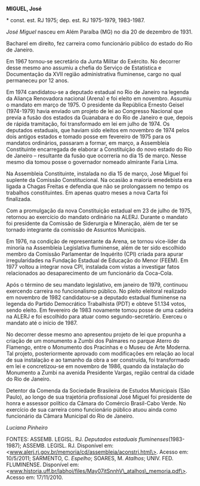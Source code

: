 **MIGUEL, José**

\* const. est. RJ 1975; dep. est. RJ 1975-1979, 1983-1987.

*José Miguel* nasceu em Além Paraíba (MG) no dia 20 de dezembro de 1931.

Bacharel em direito, fez carreira como funcionário público do estado do
Rio de Janeiro.

Em 1967 tornou-se secretário da Junta Militar do Exército. No decorrer
desse mesmo ano assumiu a chefia do Serviço de Estatística e
Documentação da XVII região administrativa fluminense, cargo no qual
permaneceu por 12 anos.

Em 1974 candidatou-se a deputado estadual no Rio de Janeiro na legenda
da Aliança Renovadora nacional (Arena) e foi eleito em novembro. Assumiu
o mandato em março de 1975. O presidente da República Ernesto Geisel
(1974-1979) havia enviado um projeto de lei ao Congresso Nacional que
previa a fusão dos estados da Guanabara e do Rio de Janeiro e que,
depois de rápida tramitação, foi transformado em lei em julho de 1974.
Os deputados estaduais, que haviam sido eleitos em novembro de 1974
pelos dois antigos estados e tomado posse em fevereiro de 1975 para os
mandatos ordinários, passaram a formar, em março, a Assembleia
Constituinte encarregada de elaborar a Constituição do novo estado do
Rio de Janeiro – resultante da fusão que ocorreria no dia 15 de março.
Nesse mesmo dia tomou posse o governador nomeado almirante Faria Lima.

Na Assembleia Constituinte, instalada no dia 15 de março, José Miguel
foi suplente da Comissão Constitucional. Na ocasião a maioria emedebista
era ligada a Chagas Freitas e defendia que não se prolongassem no tempo
os trabalhos constituintes. Em apenas quatro meses a nova Carta foi
finalizada.

Com a promulgação da nova Constituição estadual em 23 de julho de 1975,
retornou ao exercício do mandato ordinário na ALERJ. Durante o mandato
foi presidente da Comissão de Siderurgia e Mineração, além de ter se
tornado integrante da comissão de Assuntos Municipais.

Em 1976, na condição de representante da Arena, se tornou vice-líder da
minoria na Assembleia Legislativa fluminense, além de ter sido escolhido
membro da Comissão Parlamentar de Inquérito (CPI) criada para apurar
irregularidades na Fundação Estadual de Educação do Menor (FEEM). Em
1977 voltou a integrar nova CPI, instalada com vistas a investigar fatos
relacionados ao desaparecimento de um funcionário da Coca-Cola.

Após o término de seu mandato legislativo, em janeiro de 1979, continuou
exercendo carreira no funcionalismo público. No pleito eleitoral
realizado em novembro de 1982 candidatou-se a deputado estadual
fluminense na legenda do Partido Democrático Trabalhista (PDT) e obteve
51.134 votos, sendo eleito. Em fevereiro de 1983 novamente tomou posse
de uma cadeira na ALERJ e foi escolhido para atuar como
segundo-secretário. Exerceu o mandato até o início de 1987.

No decorrer desse mesmo ano apresentou projeto de lei que propunha a
criação de um monumento a Zumbi dos Palmares no parque Aterro do
Flamengo, entre o Monumento dos Pracinhas e o Museu de Arte Moderna. Tal
projeto, posteriormente aprovado com modificações em relação ao local de
sua instalação e ao tamanho da obra a ser construída, foi transformado
em lei e concretizou-se em novembro de 1986, quando da instalação do
Monumento a Zumbi na avenida Presidente Vargas, região central da cidade
do Rio de Janeiro.

Detentor da Comenda da Sociedade Brasileira de Estudos Municipais (São
Paulo), ao longo de sua trajetória profissional José Miguel foi
presidente de honra e assessor político da Câmara do Comércio
Brasil-Cabo Verde. No exercício de sua carreira como funcionário público
atuou ainda como funcionário da Câmara Municipal do Rio de Janeiro.

*Luciana Pinheiro*

FONTES: ASSEMB. LEGISL. RJ. *Deputados estaduais
fluminenses*(1983-1987); ASSEMB. LEGISL. RJ. Disponível em:
\<www.alerj.rj.gov.br/memoria/cd/assembleia/aconstrj.html\>. Acesso em:
10/5/2011; SARMENTO, C. *Espelho*; SOARES, M. *Atalhos*; UNIV. FED.
FLUMINENSE. Disponível em:
\<www.historia.uff.br/labhoi/files/May07itSnnhV\_atalhos\_memoria.pdf\>.
Acesso em: 17/11/2010.
